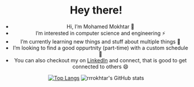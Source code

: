 <div align=center>
  
  
 <h1>Hey there!</h1>  
  
- Hi, I’m Mohamed Mokhtar 👋 
- I’m interested in computer science and engineering ⚡
- I’m currently learning new things and stuff about multiple things 🌱
- I’m looking to find a good oppurtnity (part-time) with a custom schedule 🔭
- You can also checkout my on [LinkedIn](https://www.linkedin.com/in/rrrokhtar/) and connect, that is good to get connected to others 😄


[![Top Langs](https://github-readme-stats.vercel.app/api/top-langs/?username=rrrokhtar&hide=html&jupyter%20notebook&langs_count=8&layout=compact)](https://github.com/anuraghazra/github-readme-stats)
  ![rrrokhtar's GitHub stats](https://github-readme-stats.vercel.app/api?username=rrrokhtar&show_icons=true) 


</div>


<!--
👋
Here are some ideas to get you started:
- Ask me about anything right there rrrokhtar@gmail.com 💬
- Want to know more about me visit this https://rrrokhtar.github.io/ 📫

- 🔭 I’m currently working on ...
- 🌱 I’m currently learning ...
- 👯 I’m looking to collaborate on ...
- 🤔 I’m looking for help with ...
- 💬 Ask me about ...
- 📫 How to reach me: ...
- 😄 Pronouns: ...
- ⚡ Fun fact: ...
-->
